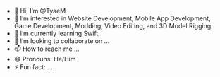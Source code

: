 - 👋 Hi, I’m @TyaeM
- 👀 I’m interested in Website Development, Mobile App Development, Game Development, Modding, Video Editing, and 3D Model Rigging.   
- 🌱 I’m currently learning Swift, 
- 💞️ I’m looking to collaborate on ...
- 📫 How to reach me ...
- 😄 Pronouns: He/Him
- ⚡ Fun fact: ...

<!---
TyaeM/TyaeM is a ✨ special ✨ repository because its `README.md` (this file) appears on your GitHub profile.
You can click the Preview link to take a look at your changes.
--->
